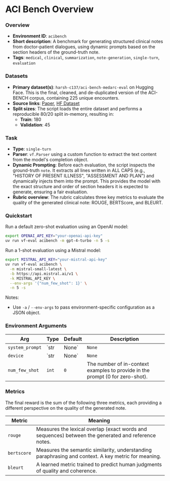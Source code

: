 # ACI Bench Overview

### Overview
- **Environment ID**: `acibench`
- **Short description**: A benchmark for generating structured clinical notes from doctor-patient dialogues, using dynamic prompts based on the section headers of the ground-truth note.
- **Tags**: `medical`, `clinical`, `summarization`, `note-generation`, `single-turn`, `evaluation`

### Datasets
- **Primary dataset(s)**: `harsh-c137/aci-bench-medarc-eval` on Hugging Face. This is the final, cleaned, and de-duplicated version of the ACI-BENCH corpus, containing 225 unique encounters.
- **Source links**: [Paper](https://doi.org/10.1038/s41597-023-02487-3), [HF Dataset](https://huggingface.co/datasets/harsh-c137/aci-bench-medarc-eval)
- **Split sizes**: The script loads the entire dataset and performs a reproducible 80/20 split in-memory, resulting in:
    - **Train**: 180
    - **Validation**: 45

### Task
- **Type**: `single-turn`
- **Parser**: `vf.Parser` using a custom function to extract the text content from the model's completion object.
- **Dynamic Prompting**: Before each evaluation, the script inspects the ground-truth `note`. It extracts all lines written in ALL CAPS (e.g., "HISTORY OF PRESENT ILLNESS", "ASSESSMENT AND PLAN") and dynamically injects them into the prompt. This provides the model with the exact structure and order of section headers it is expected to generate, ensuring a fair evaluation.
- **Rubric overview**: The rubric calculates three key metrics to evaluate the quality of the generated clinical note: ROUGE, BERTScore, and BLEURT.

### Quickstart
Run a default zero-shot evaluation using an OpenAI model:

```bash
export OPENAI_API_KEY="your-openai-api-key"
uv run vf-eval acibench -m gpt-4-turbo -n 5 -s
```

Run a 1-shot evaluation using a Mistral model:

```bash
export MISTRAL_API_KEY="your-mistral-api-key"
uv run vf-eval acibench \
  -m mistral-small-latest \
  -b https://api.mistral.ai/v1 \
  -k MISTRAL_API_KEY \
  --env-args '{"num_few_shot": 1}' \
  -n 5 -s
```

Notes:
- Use `-a` / `--env-args` to pass environment-specific configuration as a JSON object.

### Environment Arguments

| Arg             | Type         | Default | Description                                                                 |
| --------------- | ------------ | ------- | --------------------------------------------------------------------------- |
| `system_prompt` | `str | None` | `None`  | An optional custom system prompt to override the default.                   |
| `device`        | `str | None` | `None`  | Device for metric computation (e.g., `"cuda:0"`). Defaults to CPU.          |
| `num_few_shot`  | `int`        | `0`     | The number of in-context examples to provide in the prompt (0 for zero-shot). |

### Metrics
The final reward is the sum of the following three metrics, each providing a different perspective on the quality of the generated note.

| Metric      | Meaning                                                                                       |
| ----------- | --------------------------------------------------------------------------------------------- |
| `rouge`     | Measures the lexical overlap (exact words and sequences) between the generated and reference notes. |
| `bertscore` | Measures the semantic similarity, understanding paraphrasing and context. A key metric for meaning. |
| `bleurt`    | A learned metric trained to predict human judgments of quality and coherence.                 |